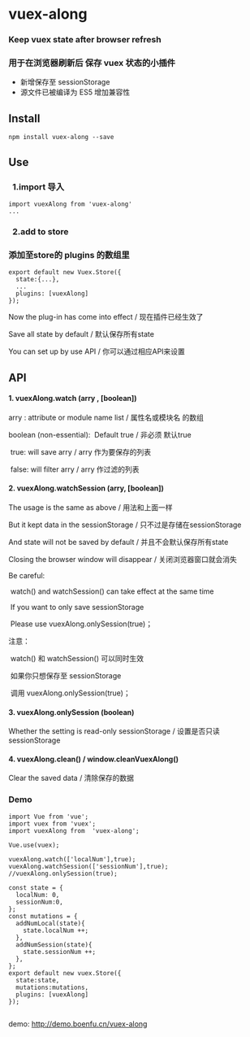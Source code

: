 # vuex-along

### Keep vuex state after browser refresh
### 用于在浏览器刷新后 保存 vuex 状态的小插件

* 新增保存至 sessionStorage
* 源文件已被编译为 ES5 增加兼容性



## Install

```
npm install vuex-along --save
```



## Use

###   1.import 导入

```
import vuexAlong from 'vuex-along'
...
```

###   2.add to store 
### 添加至store的 plugins 的数组里

```
export default new Vuex.Store({
  state:{...},
  ...
  plugins: [vuexAlong]
});
```



Now the plug-in has come into effect  / 现在插件已经生效了

Save all state by default / 默认保存所有state

You can set up by use API / 你可以通过相应API来设置





## API



#### 	1. vuexAlong.watch (arry , [boolean])

 arry :  attribute or module name list / 属性名或模块名 的数组

 boolean (non-essential):  Default true / 非必须 默认true

​	true:   will save arry  /  arry 作为要保存的列表

​	false:   will filter arry /  arry 作过滤的列表



#### 2. vuexAlong.watchSession (arry, [boolean])

The usage is the same as above / 用法和上面一样

But it kept data in the sessionStorage / 只不过是存储在sessionStorage 

And  state will not be saved by default /  并且不会默认保存所有state

Closing the browser window will disappear / 关闭浏览器窗口就会消失



Be careful: 

​	watch() and watchSession() can take effect at the same time

​	If you want to only save sessionStorage 

​	Please use vuexAlong.onlySession(true)；

注意：

​	watch() 和 watchSession() 可以同时生效

​	如果你只想保存至 sessionStorage 

​	调用 vuexAlong.onlySession(true)；



#### 3. vuexAlong.onlySession (boolean)

Whether the setting is read-only sessionStorage  / 设置是否只读 sessionStorage  



#### 4. vuexAlong.clean()    /   window.cleanVuexAlong()

Clear the saved data / 清除保存的数据



### Demo

```
import Vue from 'vue';
import vuex from 'vuex';
import vuexAlong from  'vuex-along';

Vue.use(vuex);

vuexAlong.watch(['localNum'],true);
vuexAlong.watchSession(['sessionNum'],true);
//vuexAlong.onlySession(true);

const state = {
  localNum: 0,
  sessionNum:0,
};
const mutations = {
  addNumLocal(state){
    state.localNum ++;
  },
  addNumSession(state){
    state.sessionNum ++;
  },
};
export default new vuex.Store({
  state:state,
  mutations:mutations,
  plugins: [vuexAlong]
});


```

demo:  http://demo.boenfu.cn/vuex-along

